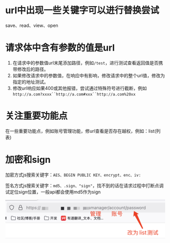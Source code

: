 # url中出现一些关键字可以进行替换尝试
save、read、view、open

# 请求体中含有参数的值是url
1. 在请求中的参数值url末尾添加路径，例如`/test`，进行测试查看返回值是否携带修改后的路径。
2. 如果修改请求中的参数值，在响应中有影响，修改请求中的整个url值，修改为指定的地址测试。
3. 修改url响应如果400或其他报错，尝试通过特殊符号进行截断，例如`http://a.com?xxxx``http://a.com#xxx``http://a.com%20xx`

# 关注重要功能点
在一些重要功能点，例如账号管理功能，修url查看是否存在越权，例如：list(列表)

# 加密和sign
加密方式js搜索关键字：`AES、BEGIN PUBLIC KEY、encrypt、enc、iv:`

签名方式js搜索关键字：`md5、.sign、"sign"`，找不到的话在请求过程中打断点调试定位sign位置，一般api都会使用md5作为sign



  
![](./img/zs_zd.jpg)

